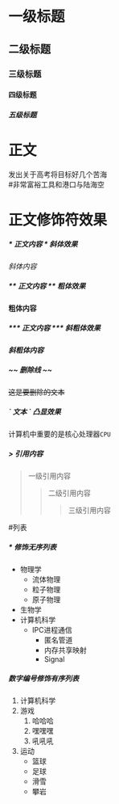 # 一级标题
## 二级标题
### 三级标题
#### 四级标题
##### 五级标题

# 正文

发出关于高考将目标好几个苦海<br>
\#非常富裕工具和港口与陆海空

# 正文修饰符效果

##### \* 正文内容 \*  斜体效果
*斜体内容*
##### \*\* 正文内容 \*\* 粗体效果
**粗体内容**
##### \*\*\* 正文内容 \*\*\* 斜粗体效果
***斜粗体内容***
##### \~\~ 删除线 \~\~
~~这是要删除的文本~~
##### \` 文本 \` 凸显效果
计算机中重要的是核心处理器`CPU`
##### \> 引用内容
>一级引用内容
>>二级引用内容
>>>三级引用内容

#列表
##### \* 修饰无序列表
* 物理学
  * 流体物理
  * 粒子物理
  * 原子物理
* 生物学
* 计算机科学
  * IPC进程通信
    * 匿名管道
    * 内存共享映射
    * Signal

##### 数字编号修饰有序列表
1. 计算机科学
2. 游戏
   1. 哈哈哈
   2. 嘿嘿嘿
   3. 吼吼吼
3. 运动
   * 篮球
   * 足球
   * 滑雪
   * 攀岩
